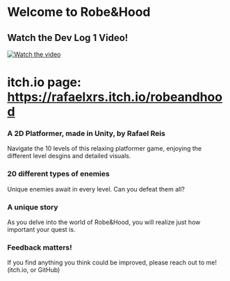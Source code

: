 # Welcome to Robe&Hood
## Watch the Dev Log 1 Video!
[![Watch the video](https://img.youtube.com/vi/bXu7T_GBPqQ/maxresdefault.jpg)](https://www.youtube.com/watch?v=bXu7T_GBPqQ)
# itch.io page: https://rafaelxrs.itch.io/robeandhood
### A 2D Platformer, made in Unity, by Rafael Reis
Navigate the 10 levels of this relaxing platformer game, enjoying the different level desgins and detailed visuals.
### 20 different types of enemies
Unique enemies await in every level. Can you defeat them all?
### A unique story
As you delve into the world of Robe&Hood, you will realize just how important your quest is.
### Feedback matters!
If you find anything you think could be improved, please reach out to me! (itch.io, or GitHub)
